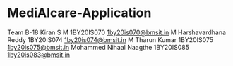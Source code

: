 # MediAIcare-Application
Team B-18
Kiran S M	1BY20IS070 1by20is070@bmsit.in
M Harshavardhana Reddy	1BY20IS074 1by20is074@bmsit.in
M Tharun Kumar	 1BY20IS075  1by20is075@bmsit.in
Mohammed Nihaal Naagthe 1BY20IS085  1by20is083@bmsit.in
